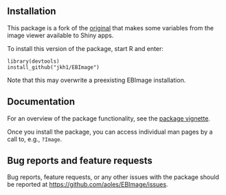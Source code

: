 ## Installation

This package is a fork of the [original](https://github.com/aoles/EBImage) that makes some variables from the image viewer available to Shiny apps.

To install this version of the package, start R and enter:

```
library(devtools)
install_github("jkh1/EBImage")
```
Note that this may overwrite a preexisting EBImage installation.

## Documentation

For an overview of the package functionality, see the [package vignette](http://bioconductor.org/packages/devel/bioc/vignettes/EBImage/inst/doc/EBImage-introduction.html).

Once you install the package, you can access individual man pages by a call to, e.g., `?Image`.



## Bug reports and feature requests

Bug reports, feature requests, or any other issues with the package should be reported at https://github.com/aoles/EBImage/issues.
